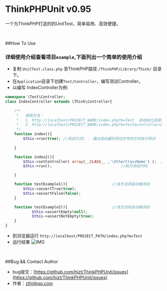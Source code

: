 # ThinkPHPUnit v0.95
一个为ThinkPHP打造的的UnitTest，简单易用、高效便捷。  <br />

<br />


##How To Use
### 详细使用介绍查看项目`example`,下面列出一个简单的使用介绍
* 复制 `UnitTest.class.php` 至ThinkPHP路径  `/ThinkPHP/Library/Think/` 目录下。
* 在`Application`目录下创建`Test/Controller`，编写测试Controller。
* 以编写 IndexController为例:
```PHP
namespace \Test\Controller;
class IndexController extends \Think\Controller{
    
    /**
     *   调用方法：
     *   1. http://localhost/PROJECT_NAME/index.php?m=Test  自动执行全部测试文件
     *   2. http://localhost/PROJECT_NAME/index.php?m=Test&controller=XXX  自动执行参数crontroller指定的文件
     */
    function index(){
        $this->run(true); //测试方式1 ： 通过自动遍历测试文件的方式执行测试
        
    }

    function index2(){
        $this->setController( array(__CLASS__ ,'\OtherClassName') );  //测试方式2 ：设置将要执行的测试类
        $this->run();                               //执行测试代码

    }

    function testExample1(){                    //该方法将自动被测试
        $this->assertTrue(true);
        $this->assertFalse(false);
    }

    function testExample2(){                    //该方法将自动被测试
            $this->assertEmpty(null);
            $this->assertNotEmpty(true);
    }
}
```
* 到浏览器运行 `http://localhost/PROJECT_PATH/index.php?m=Test`
* 运行结果
![IMG](https://raw.githubusercontent.com/hizt/ThinkPHPUnit/master/result-screenshot.png)


<br />


##Bug && Contact Author
* bug提交：[https://github.com/hizt/ThinkPHPUnit/issues](https://github.com/hizt/ThinkPHPUnit/issues) 
* 作者：[zthi@qq.com](mailto:zthi@qq.com)